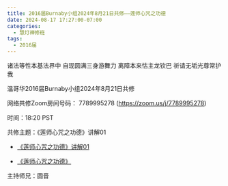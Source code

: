 ```yaml
---
title: 2016届Burnaby小组2024年8月21日共修——莲师心咒之功德
date: 2024-08-17 17:27:00-07:00
categories:
  - 慧灯禅修班
tags:
  - 2016届
---
```

诸法等性本基法界中 自现圆满三身游舞力 离障本来怙主龙钦巴 祈请无垢光尊常护我



温哥华2016届Burnaby小组2024年8月21日共修



网络共修Zoom房间号码： 7789995278 (<https://zoom.us/j/7789995278>)



时间：18:20 PST



共修主题：《莲师心咒之功德》讲解01

* [《莲师心咒之功德》讲解01](https://www.youtube.com/watch?v=egGcY6IHHdM&t=6s)

* [《莲师心咒之功德》](https://drive.google.com/drive/folders/1pSpPzu7uMkqmBxASGLL83rZC6nUvmvVZ?pli=1)



主持师兄：圆音
